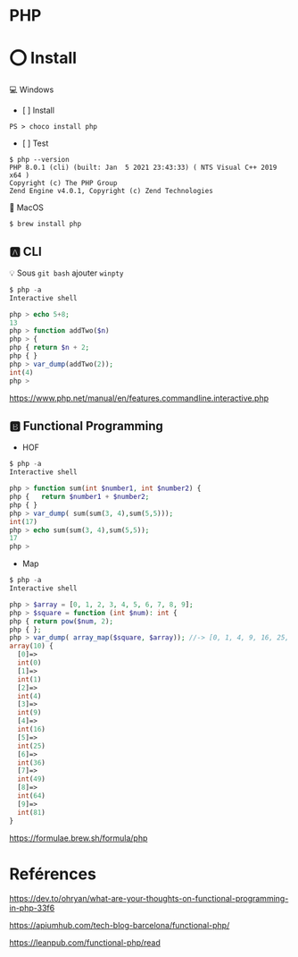 # PHP

# :o: Install

:computer: Windows

- [ ] Install

```
PS > choco install php
```

- [ ] Test

```
$ php --version
PHP 8.0.1 (cli) (built: Jan  5 2021 23:43:33) ( NTS Visual C++ 2019 x64 )
Copyright (c) The PHP Group
Zend Engine v4.0.1, Copyright (c) Zend Technologies
```


:apple: MacOS

```
$ brew install php
```

## :a: CLI

:bulb: Sous `git bash` ajouter `winpty`

```php
$ php -a
Interactive shell

php > echo 5+8;
13
php > function addTwo($n)
php > {
php { return $n + 2;
php { }
php > var_dump(addTwo(2));
int(4)
php >
```


https://www.php.net/manual/en/features.commandline.interactive.php

## :b: Functional Programming

- HOF

```php
$ php -a
Interactive shell

php > function sum(int $number1, int $number2) {
php {   return $number1 + $number2;
php { }
php > var_dump( sum(sum(3, 4),sum(5,5)));
int(17)
php > echo sum(sum(3, 4),sum(5,5));
17
php >
```

- Map

```php
$ php -a
Interactive shell

php > $array = [0, 1, 2, 3, 4, 5, 6, 7, 8, 9];
php > $square = function (int $num): int {
php { return pow($num, 2);
php { };
php > var_dump( array_map($square, $array)); //-> [0, 1, 4, 9, 16, 25, 36, 49, 64, 81]
array(10) {
  [0]=>
  int(0)
  [1]=>
  int(1)
  [2]=>
  int(4)
  [3]=>
  int(9)
  [4]=>
  int(16)
  [5]=>
  int(25)
  [6]=>
  int(36)
  [7]=>
  int(49)
  [8]=>
  int(64)
  [9]=>
  int(81)
}
```

https://formulae.brew.sh/formula/php





# Reférences

https://dev.to/ohryan/what-are-your-thoughts-on-functional-programming-in-php-33f6

https://apiumhub.com/tech-blog-barcelona/functional-php/

https://leanpub.com/functional-php/read
